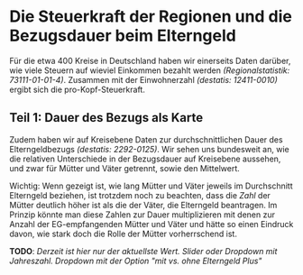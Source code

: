 # Die Steuerkraft der Regionen und die Bezugsdauer beim Elterngeld

Für die etwa 400 Kreise in Deutschland haben wir einerseits Daten darüber, wie viele Steuern auf wieviel Einkommen bezahlt werden *(Regionalstatistik: 73111-01-01-4)*.
Zusammen mit der Einwohnerzahl *(destatis: 12411-0010)* ergibt sich die pro-Kopf-Steuerkraft.

## Teil 1: Dauer des Bezugs als Karte

Zudem haben wir auf Kreisebene Daten zur durchschnittlichen Dauer des Elterngeldbezugs *(destatis: 2292-0125)*.
Wir sehen uns bundesweit an, wie die relativen Unterschiede in der Bezugsdauer auf Kreisebene aussehen, und zwar für Mütter und Väter getrennt, sowie den Mittelwert.

Wichtig: Wenn gezeigt ist, wie lang Mütter und Väter jeweils im Durchschnitt Elterngeld beziehen, ist trotzdem noch zu beachten, dass die *Zahl* der Mütter deutlich höher ist als die der Väter, die Elterngeld beantragen.
Im Prinzip könnte man diese Zahlen zur Dauer multiplizieren mit denen zur Anzahl der EG-empfangenden Mütter und Väter und hätte so einen Eindruck davon, wie stark doch die Rolle der Mütter vorherrschend ist.

**TODO**: *Derzeit ist hier nur der aktuellste Wert. Slider oder Dropdown mit Jahreszahl. Dropdown mit der Option "mit vs. ohne Elterngeld Plus"*
